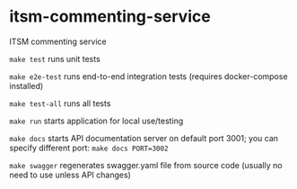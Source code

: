 # itsm-commenting-service
ITSM commenting service

`make test` runs unit tests

`make e2e-test` runs end-to-end integration tests (requires docker-compose installed)

`make test-all` runs all tests

`make run` starts application for local use/testing

`make docs` starts API documentation server on default port 3001;
you can specify different port: `make docs PORT=3002`

`make swagger` regenerates swagger.yaml file from source code (usually no need to use unless API changes)
